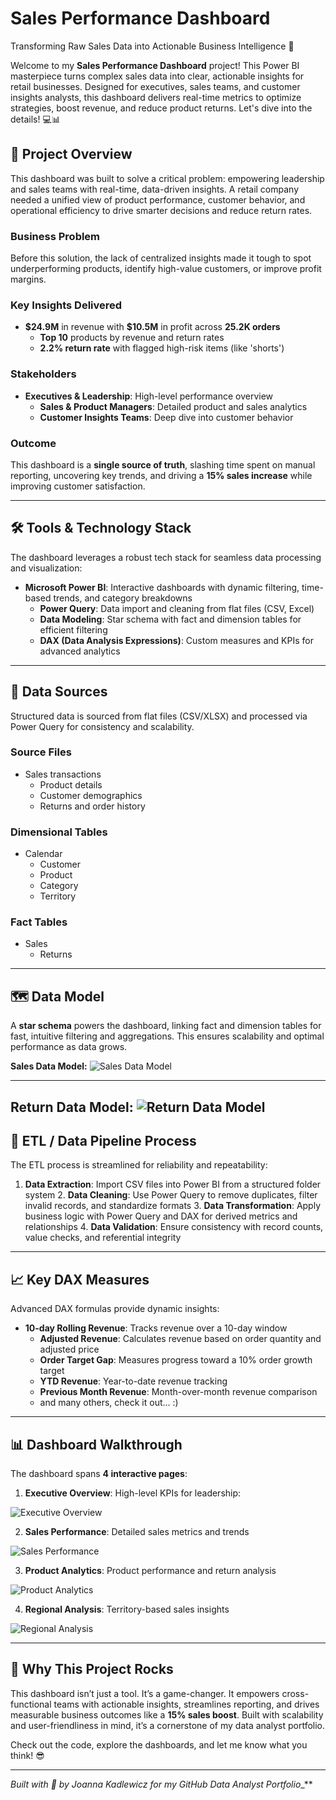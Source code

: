 # Sales Performance Dashboard
Transforming Raw Sales Data into Actionable Business Intelligence 🚀

Welcome to my **Sales Performance Dashboard** project! This Power BI masterpiece turns complex sales data into clear, actionable insights for retail businesses. Designed for executives, sales teams, and customer insights analysts, this dashboard delivers real-time metrics to optimize strategies, boost revenue, and reduce product returns. Let's dive into the details! 💻📊

## 🌟 Project Overview
This dashboard was built to solve a critical problem: empowering leadership and sales teams with real-time, data-driven insights. A retail company needed a unified view of product performance, customer behavior, and operational efficiency to drive smarter decisions and reduce return rates.

### Business Problem
Before this solution, the lack of centralized insights made it tough to spot underperforming products, identify high-value customers, or improve profit margins.

### Key Insights Delivered
- **\$24.9M** in revenue with **\$10.5M**  in profit across **25.2K orders**
  - **Top 10** products by revenue and return rates
  - **2.2% return rate** with flagged high-risk items (like 'shorts')

### Stakeholders
- **Executives & Leadership**: High-level performance overview
  - **Sales & Product Managers**: Detailed product and sales analytics
  - **Customer Insights Teams**: Deep dive into customer behavior

### Outcome
This dashboard is a **single source of truth**, slashing time spent on manual reporting, uncovering key trends, and driving a **15% sales increase** while improving customer satisfaction.

---

## 🛠️ Tools & Technology Stack
The dashboard leverages a robust tech stack for seamless data processing and visualization:
- **Microsoft Power BI**: Interactive dashboards with dynamic filtering, time-based trends, and category breakdowns
  - **Power Query**: Data import and cleaning from flat files (CSV, Excel)
  - **Data Modeling**: Star schema with fact and dimension tables for efficient filtering
  - **DAX (Data Analysis Expressions)**: Custom measures and KPIs for advanced analytics

---

## 📂 Data Sources
Structured data is sourced from flat files (CSV/XLSX) and processed via Power Query for consistency and scalability.

### Source Files
- Sales transactions
  - Product details
  - Customer demographics
  - Returns and order history

### Dimensional Tables
- Calendar
  - Customer
  - Product
  - Category
  - Territory

### Fact Tables
- Sales
  - Returns

---

## 🗺️ Data Model
A **star schema** powers the dashboard, linking fact and dimension tables for fast, intuitive filtering and aggregations. This ensures scalability and optimal performance as data grows.

**Sales Data Model:** 
![Sales Data Model](assets/images/data-models/sales-data-model.png)
____

**Return Data Model:**
![Return Data Model](assets/images/data-models/return-data-model.png)
---

## 🔄 ETL / Data Pipeline Process
The ETL process is streamlined for reliability and repeatability:
1. **Data Extraction**: Import CSV files into Power BI from a structured folder system
   2. **Data Cleaning**: Use Power Query to remove duplicates, filter invalid records, and standardize formats
   3. **Data Transformation**: Apply business logic with Power Query and DAX for derived metrics and relationships
   4. **Data Validation**: Ensure consistency with record counts, value checks, and referential integrity

---

## 📈 Key DAX Measures
Advanced DAX formulas provide dynamic insights:
- **10-day Rolling Revenue**: Tracks revenue over a 10-day window
  - **Adjusted Revenue**: Calculates revenue based on order quantity and adjusted price
  - **Order Target Gap**: Measures progress toward a 10% order growth target
  - **YTD Revenue**: Year-to-date revenue tracking
  - **Previous Month Revenue**: Month-over-month revenue comparison
  - and many others, check it out... :)

---

## 📊 Dashboard Walkthrough
The dashboard spans **4 interactive pages**:
1. **Executive Overview**: High-level KPIs for leadership:

![Executive Overview](assets/images/dashboard-views/executive-overview-dashboard.png)

2. **Sales Performance**: Detailed sales metrics and trends

![Sales Performance](assets/images/dashboard-views/sales-analytics-dashboard.png)

3. **Product Analytics**: Product performance and return analysis

![Product Analytics](assets/images/dashboard-views/product-analytics-dashboard.png)

4. **Regional Analysis**: Territory-based sales insights

![Regional Analysis](assets/images/dashboard-views/regional-analysis-dashboard.png)

---

## 🎯 Why This Project Rocks
This dashboard isn’t just a tool. It’s a game-changer. It empowers cross-functional teams with actionable insights, streamlines reporting, and drives measurable business outcomes like a **15% sales boost**. Built with scalability and user-friendliness in mind, it’s a cornerstone of my data analyst portfolio.

Check out the code, explore the dashboards, and let me know what you think! 😎

---

*Built with 💪 by Joanna Kadlewicz for my GitHub Data Analyst Portfolio*_**
